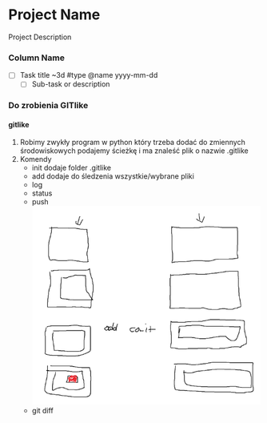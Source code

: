 # Project Name

Project Description

### Column Name

- [ ] Task title ~3d #type @name yyyy-mm-dd
  - [ ] Sub-task or description

### Do zrobienia GITlike

#### gitlike

1. Robimy zwykły program w python który trzeba dodać do 
zmiennych środowiskowych
podajemy ścieżkę i ma znaleść plik o nazwie .gitlike
2. Komendy
    - init dodaje folder .gitlike
    - add dodaje do śledzenia wszystkie/wybrane pliki
    - log
    - status
    - push 
  ![img.png](img.png)
    - git diff



